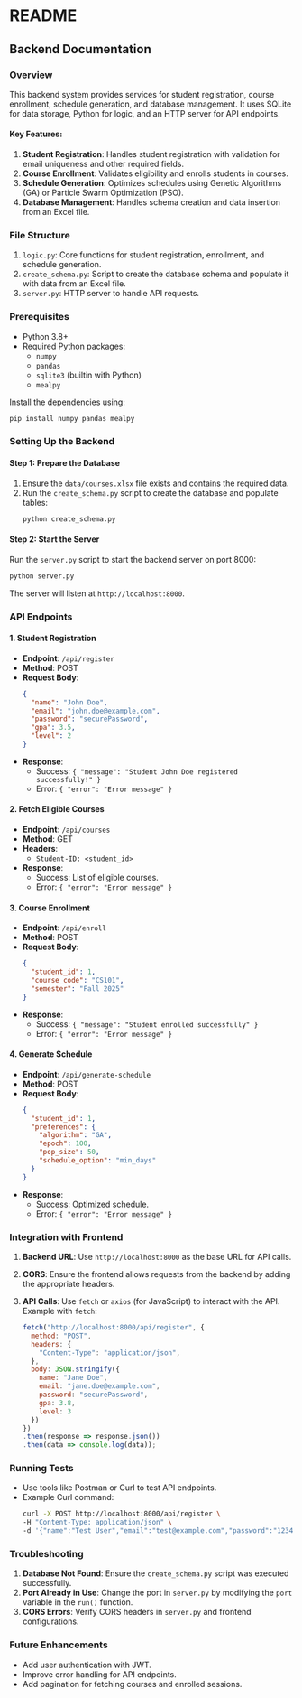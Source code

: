 # README

## Backend Documentation

### Overview
This backend system provides services for student registration, course enrollment, schedule generation, and database management. It uses SQLite for data storage, Python for logic, and an HTTP server for API endpoints.

#### Key Features:
1. **Student Registration**: Handles student registration with validation for email uniqueness and other required fields.
2. **Course Enrollment**: Validates eligibility and enrolls students in courses.
3. **Schedule Generation**: Optimizes schedules using Genetic Algorithms (GA) or Particle Swarm Optimization (PSO).
4. **Database Management**: Handles schema creation and data insertion from an Excel file.

### File Structure
1. `logic.py`: Core functions for student registration, enrollment, and schedule generation.
2. `create_schema.py`: Script to create the database schema and populate it with data from an Excel file.
3. `server.py`: HTTP server to handle API requests.

### Prerequisites
- Python 3.8+
- Required Python packages:
  - `numpy`
  - `pandas`
  - `sqlite3` (builtin with Python)
  - `mealpy`

Install the dependencies using:
```bash
pip install numpy pandas mealpy
```

### Setting Up the Backend

#### Step 1: Prepare the Database
1. Ensure the `data/courses.xlsx` file exists and contains the required data.
2. Run the `create_schema.py` script to create the database and populate tables:
   ```bash
   python create_schema.py
   ```

#### Step 2: Start the Server
Run the `server.py` script to start the backend server on port 8000:
```bash
python server.py
```
The server will listen at `http://localhost:8000`.

### API Endpoints

#### 1. **Student Registration**
- **Endpoint**: `/api/register`
- **Method**: POST
- **Request Body**:
  ```json
  {
    "name": "John Doe",
    "email": "john.doe@example.com",
    "password": "securePassword",
    "gpa": 3.5,
    "level": 2
  }
  ```
- **Response**:
  - Success: `{ "message": "Student John Doe registered successfully!" }`
  - Error: `{ "error": "Error message" }`

#### 2. **Fetch Eligible Courses**
- **Endpoint**: `/api/courses`
- **Method**: GET
- **Headers**:
  - `Student-ID: <student_id>`
- **Response**:
  - Success: List of eligible courses.
  - Error: `{ "error": "Error message" }`

#### 3. **Course Enrollment**
- **Endpoint**: `/api/enroll`
- **Method**: POST
- **Request Body**:
  ```json
  {
    "student_id": 1,
    "course_code": "CS101",
    "semester": "Fall 2025"
  }
  ```
- **Response**:
  - Success: `{ "message": "Student enrolled successfully" }`
  - Error: `{ "error": "Error message" }`

#### 4. **Generate Schedule**
- **Endpoint**: `/api/generate-schedule`
- **Method**: POST
- **Request Body**:
  ```json
  {
    "student_id": 1,
    "preferences": {
      "algorithm": "GA",
      "epoch": 100,
      "pop_size": 50,
      "schedule_option": "min_days"
    }
  }
  ```
- **Response**:
  - Success: Optimized schedule.
  - Error: `{ "error": "Error message" }`

### Integration with Frontend
1. **Backend URL**:
   Use `http://localhost:8000` as the base URL for API calls.

2. **CORS**:
   Ensure the frontend allows requests from the backend by adding the appropriate headers.

3. **API Calls**:
   Use `fetch` or `axios` (for JavaScript) to interact with the API.
   Example with `fetch`:
   ```javascript
   fetch("http://localhost:8000/api/register", {
     method: "POST",
     headers: {
       "Content-Type": "application/json",
     },
     body: JSON.stringify({
       name: "Jane Doe",
       email: "jane.doe@example.com",
       password: "securePassword",
       gpa: 3.8,
       level: 3
     })
   })
   .then(response => response.json())
   .then(data => console.log(data));
   ```

### Running Tests
- Use tools like Postman or Curl to test API endpoints.
- Example Curl command:
  ```bash
  curl -X POST http://localhost:8000/api/register \
  -H "Content-Type: application/json" \
  -d '{"name":"Test User","email":"test@example.com","password":"1234","gpa":3.2,"level":1}'
  ```

### Troubleshooting
1. **Database Not Found**:
   Ensure the `create_schema.py` script was executed successfully.
2. **Port Already in Use**:
   Change the port in `server.py` by modifying the `port` variable in the `run()` function.
3. **CORS Errors**:
   Verify CORS headers in `server.py` and frontend configurations.

### Future Enhancements
- Add user authentication with JWT.
- Improve error handling for API endpoints.
- Add pagination for fetching courses and enrolled sessions.
